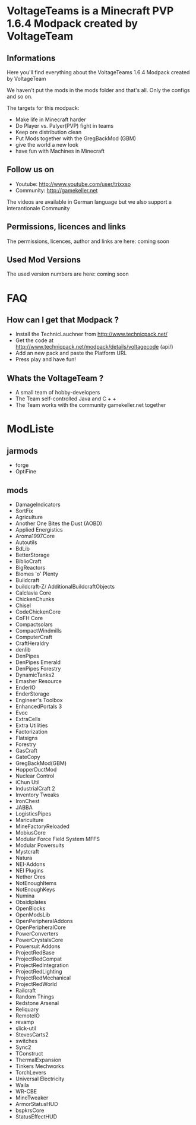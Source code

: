# VoltageTeams is a Minecraft PVP 1.6.4 Modpack created by VoltageTeam
## Informations
Here you'll find everything about the VoltageTeams 1.6.4 Modpack created by VoltageTeam

We haven't put the mods in the mods folder and that's all. Only the configs and so on.

The targets for this modpack:
* Make life in Minecraft harder
* Do Player vs. Palyer(PVP) fight in teams
* Keep ore distribution clean
* Put Mods together with the GregBackMod (GBM)
* give the world a new look
* have fun with Machines in Minecraft

## Follow us on
* Youtube: http://www.youtube.com/user/trixxso
* Community: http://gamekeller.net

The videos are available in German language but we also support a interantionale Community

## Permissions, licences and links
The permissions, licences, author and links are here:
coming soon

## Used Mod Versions
The used version numbers are here:
coming soon

# FAQ
## How can I get that Modpack ?
* Install the TechnicLauchner from <http://www.technicpack.net/>
* Get the code at http://www.technicpack.net/modpack/details/voltagecode (api/)
* Add an new pack and paste the Platform URL
* Press play and have fun!

## Whats the VoltageTeam ?
* A small team of hobby-developers
* The Team self-controlled Java and C + +
* The Team works with the community gamekeller.net together

# ModListe
## jarmods
* forge
* OptiFine

## mods
* DamageIndicators
* SortFix
* Agriculture
* Another One Bites the Dust (AOBD)
* Applied Energistics
* Aroma1997Core
* Autoutils
* BdLib
* BetterStorage
* BiblioCraft
* BigReactors
* Biomes 'o' Plenty
* Buildcraft
* buildcraft-Z/ AdditionalBuildcraftObjects
* Calclavia Core
* ChickenChunks
* Chisel
* CodeChickenCore
* CoFH Core
* Compactsolars
* CompactWindmills
* ComputerCraft
* CraftHeraldry
* denlib
* DenPipes
* DenPipes Emerald
* DenPipes Forestry
* DynamicTanks2
* Emasher Resource
* EnderIO
* EnderStorage
* Engineer's Toolbox
* EnhancedPortals 3
* Evoc
* ExtraCells
* Extra Utilities
* Factorization
* Flatsigns
* Forestry
* GasCraft
* GateCopy
* GregBackMod(GBM)
* HopperDuctMod
* Nuclear Control
* iChun Util
* IndustrialCraft 2
* Inventory Tweaks
* IronChest
* JABBA
* LogisticsPipes
* Mariculture
* MineFactoryReloaded
* MobiusCore
* Modular Force Field System MFFS
* Modular Powersuits
* Mystcraft
* Natura
* NEI-Addons
* NEI Plugins
* Nether Ores
* NotEnoughItems
* NotEnoughKeys
* Numina
* Obsidiplates
* OpenBlocks
* OpenModsLib
* OpenPeripheralAddons
* OpenPeripheralCore
* PowerConverters
* PowerCrystalsCore
* Powersuit Addons
* ProjectRedBase
* ProjectRedCompat
* ProjectRedIntegration
* ProjectRedLighting
* ProjectRedMechanical
* ProjectRedWorld
* Railcraft
* Random Things
* Redstone Arsenal
* Reliquary
* RemoteIO
* revamp
* slick-util
* StevesCarts2
* switches
* Sync2
* TConstruct
* ThermalExpansion
* Tinkers Mechworks
* TorchLevers
* Universal Electricity
* Waila
* WR-CBE
* MineTweaker
* ArmorStatusHUD
* bspkrsCore
* StatusEffectHUD
